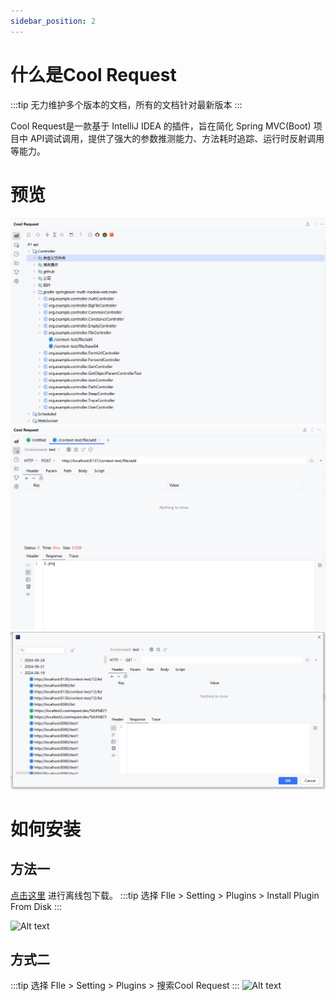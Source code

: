 ```yaml
---
sidebar_position: 2
---
```


# 什么是Cool Request

:::tip
无力维护多个版本的文档，所有的文档针对最新版本
:::



Cool Request是一款基于 IntelliJ IDEA 的插件，旨在简化 Spring MVC(Boot) 项目中 API调试调用，提供了强大的参数推测能力、方法耗时追踪、运行时反射调用等能力。



# 预览
  ![Alt text](images/white-preview-0.png)
  ![Alt text](images/white-preview-1.png)
  ![Alt text](images/white-preview-2.png)

# 如何安装
## 方法一

[点击这里](https://plugins.jetbrains.com/plugin/23555-cool-request) 进行离线包下载。
:::tip
选择 FIle > Setting > Plugins > Install Plugin From Disk
:::

![Alt text](image.png)

## 方式二
:::tip
选择 FIle > Setting > Plugins > 搜索Cool Request
:::
![Alt text](./images/idea_plugin_search.png)